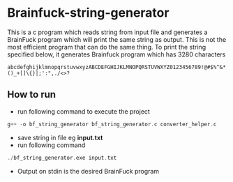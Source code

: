 Brainfuck-string-generator
==========================

This is a c program which reads string from input file and generates a BrainFuck program which will print the same string as output. This is not the most efficient program that can do the same thing. To print the string specified below, it generates Brainfuck program which has 3280 characters  

```
abcdefghijklmnopqrstuvwxyzABCDEFGHIJKLMNOPQRSTUVWXYZ0123456789!@#$%^&*()_+[]\{}|;':",./<>?
```

How to run
----------
 - run following command to execute the project  
 ```c
 g++ -o bf_string_generator bf_string_generator.c converter_helper.c
 ```
 - save string in file eg **input.txt**
 - run following command
 ```c
 ./bf_string_generator.exe input.txt
 ```
 - Output on stdin is the desired BrainFuck program